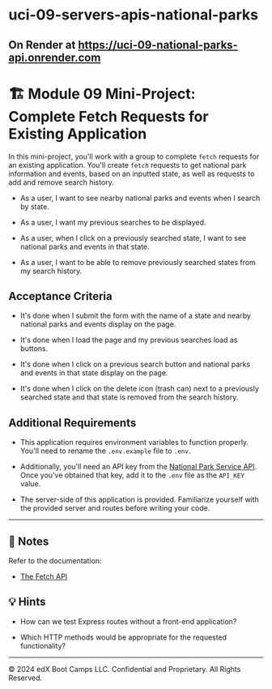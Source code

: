 # uci-09-servers-apis-national-parks
## On Render at https://uci-09-national-parks-api.onrender.com


# 🏗️ Module 09 Mini-Project: Complete Fetch Requests for Existing Application

In this mini-project, you'll work with a group to complete `fetch` requests for an existing application. You'll create `fetch` requests to get national park information and events, based on an inputted state, as well as requests to add and remove search history.  

* As a user, I want to see nearby national parks and events when I search by state.

* As a user, I want my previous searches to be displayed.

* As a user, when I click on a previously searched state, I want to see national parks and events in that state.

* As a user, I want to be able to remove previously searched states from my search history.  

## Acceptance Criteria

* It's done when I submit the form with the name of a state and nearby national parks and events display on the page.

* It's done when I load the page and my previous searches load as buttons.

* It's done when I click on a previous search button and national parks and events in that state display on the page.

* It's done when I click on the delete icon (trash can) next to a previously searched state and that state is removed from the search history.

## Additional Requirements

* This application requires environment variables to function properly. You'll need to rename the `.env.example` file to `.env`.

* Additionally, you'll need an API key from the [National Park Service API](https://www.nps.gov/subjects/developer/get-started.htm). Once you've obtained that key, add it to the `.env` file as the `API_KEY` value.

* The server-side of this application is provided. Familiarize yourself with the provided server and routes before writing your code.

---

## 📝 Notes

Refer to the documentation:

* [The Fetch API](https://developer.mozilla.org/en-US/docs/Web/API/Fetch_API/Using_Fetch)

## 💡 Hints

* How can we test Express routes without a front-end application?

* Which HTTP methods would be appropriate for the requested functionality?

---
© 2024 edX Boot Camps LLC. Confidential and Proprietary. All Rights Reserved.
